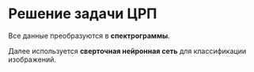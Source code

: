 # Решение задачи ЦРП

Все данные преобразуются в **спектрограммы**. 

Далее используется **сверточная нейронная сеть** для классификации изображений.
